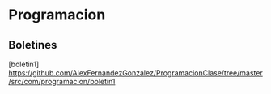 # Programacion

## Boletines

[boletin1] https://github.com/AlexFernandezGonzalez/ProgramacionClase/tree/master/src/com/programacion/boletin1